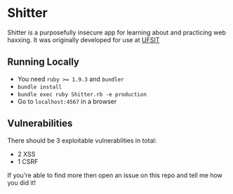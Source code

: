 # Shitter
Shitter is a purposefully insecure app for learning about and practicing web haxxing.
It was originally developed for use at [UFSIT](http://ufsit.org/)

## Running Locally
- You need `ruby >= 1.9.3` and `bundler`
- `bundle install`
- `bundle exec ruby Shitter.rb -e production`
- Go to `localhost:4567` in a browser

## Vulnerabilities
There should be 3 exploitable vulnerablities in total:
- 2 XSS
- 1 CSRF

If you're able to find more then open an issue on this repo and tell me how you did it!
